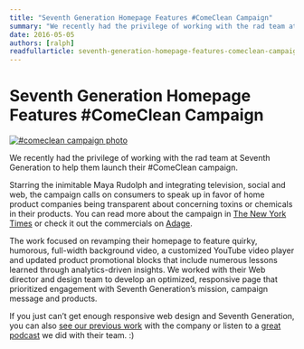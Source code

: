 ```yaml
---
title: "Seventh Generation Homepage Features #ComeClean Campaign"
summary: "We recently had the privilege of working with the rad team at Seventh Generation to help them launch their #ComeClean campaign."
date: 2016-05-05
authors: [ralph]
readfullarticle: seventh-generation-homepage-features-comeclean-campaign
---
```


# Seventh Generation Homepage Features #ComeClean Campaign

<a href="http://seventhgeneration.com/"><img src="/assets/img/blog/comeclean-post.jpg" alt="#comeclean campaign photo" class="center-element border-all"></a>

We recently had the privilege of working with the rad team at Seventh Generation to help them launch their #ComeClean campaign.

Starring the inimitable Maya Rudolph and integrating television, social and web, the campaign calls on consumers to speak up in favor of home product companies being transparent about concerning toxins or chemicals in their products. You can read more about the campaign in [The New York Times](http://www.nytimes.com/2016/04/18/business/media/seventh-generation-taps-maya-rudolph-for-its-biggest-campaign-yet.html?_r=0) or check it out the commercials on [Adage](http://adage.com/article/media/maya-rudolph-real-seventh-generation-s-spot/303504/).

The work focused on revamping their homepage to feature quirky, humorous, full-width background video, a customized YouTube video player and updated product promotional blocks that include numerous lessons learned through analytics-driven insights. We worked with their Web director and design team to develop an optimized, responsive page that prioritized engagement with Seventh Generation’s mission, campaign message and products.

If you just can’t get enough responsive web design and Seventh Generation, you can also [see our previous work](https://colab.coop/blog/site-launched-seventh-generation-optimization/) with the company or listen to a [great podcast](http://responsivewebdesign.com/podcast/seventh-generation/) we did with their team. :)
